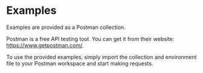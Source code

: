 # Examples

Examples are provided as a Postman collection.

Postman is a free API testing tool. You can get it from their website: https://www.getpostman.com/.

To use the provided examples, simply import the collection and environment file to your Postman workspace and start making requests.